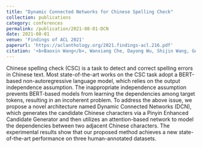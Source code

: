 ```yaml
---
title: "Dynamic Connected Networks for Chinese Spelling Check"
collection: publications
category: conferences
permalink: /publication/2021-08-01-DCN
date: 2021-08-01
venue: 'Findings of ACL 2021'
paperurl: 'https://aclanthology.org/2021.findings-acl.216.pdf'
citation: '<b>Baoxin Wang</b>, Wanxiang Che, Dayong Wu, Shijin Wang, Guoping Hu, and Ting Liu. 2021. In Findings of the Association for Computational Linguistics (<b>ACL 2021</b>).'
---
```


Chinese spelling check (CSC) is a task to detect and correct spelling errors in Chinese text. Most state-of-the-art works on the CSC task adopt a BERT-based non-autoregressive language model, which relies on the output independence assumption. The inappropriate independence assumption prevents BERT-based models from learning the dependencies among target tokens, resulting in an incoherent problem. To address the above issue, we propose a novel architecture named Dynamic Connected Networks (DCN), which generates the candidate Chinese characters via a Pinyin Enhanced Candidate Generator and then utilizes an attention-based network to model the dependencies between two adjacent Chinese characters. The experimental results show that our proposed method achieves a new state-of-the-art performance on three human-annotated datasets.
